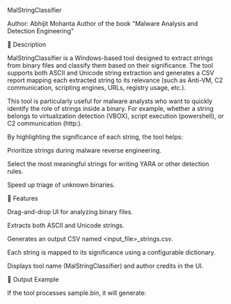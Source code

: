 MalStringClassifier

Author: Abhijit Mohanta
Author of the book "Malware Analysis and Detection Engineering"

📖 Description

MalStringClassifier is a Windows-based tool designed to extract strings from binary files and classify them based on their significance. The tool supports both ASCII and Unicode string extraction and generates a CSV report mapping each extracted string to its relevance (such as Anti-VM, C2 communication, scripting engines, URLs, registry usage, etc.).

This tool is particularly useful for malware analysts who want to quickly identify the role of strings inside a binary. For example, whether a string belongs to virtualization detection (VBOX), script execution (powershell), or C2 communication (http:).

By highlighting the significance of each string, the tool helps:

Prioritize strings during malware reverse engineering.

Select the most meaningful strings for writing YARA or other detection rules.

Speed up triage of unknown binaries.

🚀 Features

Drag-and-drop UI for analyzing binary files.

Extracts both ASCII and Unicode strings.

Generates an output CSV named <input_file>_strings.csv.

Each string is mapped to its significance using a configurable dictionary.

Displays tool name (MalStringClassifier) and author credits in the UI.

📂 Output Example

If the tool processes sample.bin, it will generate:
